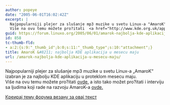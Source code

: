```yaml
---
author: popeye
date: "2005-06-01T16:02:42Z"
excerpt: |
  Najpopularniji plejer za slušanje mp3 muzike u svetu Linux-a "AmaroK" izabran je za najbolju KDE aplikaciju u proteklom mesecu maju.<br />
  Više na ovu temu možete pro?itati  <a href="http://www.kde.org.uk/apps/amarok/">ovde,</a>  a isto tako možet pro?itati i interviju sa ljudima koji rade na razvoju AmaroK-a  <a href="http://www.kde.org.uk/apps/amarok/interview.html">ovde.</a>
guid: https://forum.linuxo.org/2005/06/01/amarok-najbolja-kde-aplikacija-u-mesecu-maju/
id: 858
tc-thumb-fld:
- a:2:{s:9:"_thumb_id";b:0;s:11:"_thumb_type";s:10:"attachment";}
title: AmaroK &#8211; najbolja KDE aplikacija u mesecu maju
url: /amarok-najbolja-kde-aplikacija-u-mesecu-maju/
---
```

Najpopularniji plejer za slušanje mp3 muzike u svetu Linux-a &#8222;AmaroK&#8220; izabran je za najbolju KDE aplikaciju u proteklom mesecu maju.  
Više na ovu temu možete pro?itati [ovde,](http://www.kde.org.uk/apps/amarok/) a isto tako možet pro?itati i interviju sa ljudima koji rade na razvoju AmaroK-a [ovde.](http://www.kde.org.uk/apps/amarok/interview.html) <!--break-->

[Креирај тему форума везану за овај текст](https://linuxo.org/nova-tema-na-forumu/?se_pid=858)